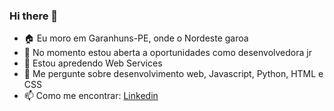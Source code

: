 ### Hi there 👋

<!--
**RaquelFT/RaquelFT** is a ✨ _special_ ✨ repository because its `README.md` (this file) appears on your GitHub profile.

Here are some ideas to get you started:
-->
- 🏠 Eu moro em Garanhuns-PE, onde o Nordeste garoa
- 🔭 No momento estou aberta a oportunidades como desenvolvedora jr
- 🌱 Estou apredendo Web Services
- 💬 Me pergunte sobre desenvolvimento web, Javascript, Python, HTML e CSS
- 📫 Como me encontrar: [Linkedin](https://www.linkedin.com/in/raquelftrajano/)
